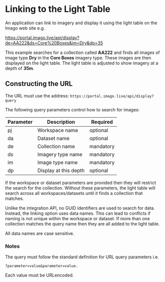 <h1 id="linking-light-table">Linking to the Light Table</h1>

An application can link to imagery and display it using the light table on the Imago web site e.g.

<https://portal.imago.live/api/display?de=AA222&ds=Core%20Boxes&im=Dry&dp=35>

This example searches for a collection called **AA222** and finds all images of image type **Dry** in the **Core Boxes** imagery type. These images are then displayed on the light table. The light table is adjusted to show imagery at a depth of **35m**.

## Constructing the URL

The URL must use the address: `https://portal.imago.live/api/display?query`

The following query parameters control how to search for images:

Parameter|Description|Required|
---------|-----------|--------|
 pj | Workspace name| optional|
 da | Dataset name| optional|
 de | Collection name|mandatory|
 ds | Imagery type name|mandatory|
 im | Image type name|mandatory|
 dp | Display at this depth|optional|

If the workspace or dataset parameters are provided then they will restrict the search for the collection. Without these parameters, the light table will search across all workspaces/datasets until it finds a collection that matches.

Unlike the integration API, no GUID identifiers are used to search for data. Instead, the linking option uses data names. This can lead to conflicts if naming is not unique within the workspace or dataset. If more than one collection matches the query name then they are all added to the light table.

All data names are case sensitive.

### Notes

The query must follow the standard definition for URL query parameters i.e. 

`?parameter=value&parameter=value.`

Each value must be URLencoded.

